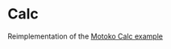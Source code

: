 # Calc

Reimplementation of the [Motoko Calc example](https://github.com/dfinity/examples/tree/master/motoko/calc)